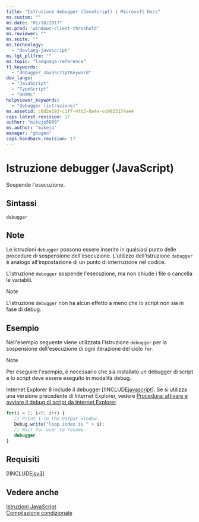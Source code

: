 ```yaml
---
title: "Istruzione debugger (JavaScript) | Microsoft Docs"
ms.custom: ""
ms.date: "01/18/2017"
ms.prod: "windows-client-threshold"
ms.reviewer: ""
ms.suite: ""
ms.technology: 
  - "devlang-javascript"
ms.tgt_pltfrm: ""
ms.topic: "language-reference"
f1_keywords: 
  - "debugger_JavaScriptKeyword"
dev_langs: 
  - "JavaScript"
  - "TypeScript"
  - "DHTML"
helpviewer_keywords: 
  - "debugger (istruzione)"
ms.assetid: c6d2e193-c1f7-4fb3-8a4e-cc9823174ae4
caps.latest.revision: 17
author: "mikejo5000"
ms.author: "mikejo"
manager: "ghogen"
caps.handback.revision: 17
---
```

# Istruzione debugger (JavaScript)
Sospende l'esecuzione.  
  
## Sintassi  
  
```  
debugger  
```  
  
## Note  
 Le istruzioni `debugger` possono essere inserite in qualsiasi punto delle procedure di sospensione dell'esecuzione.  L'utilizzo dell'istruzione `debugger` è analogo all'impostazione di un punto di interruzione nel codice.  
  
 L'istruzione `debugger` sospende l'esecuzione, ma non chiude i file o cancella le variabili.  
  
> [!NOTE]
>  L'istruzione `debugger` non ha alcun effetto a meno che lo script non sia in fase di debug.  
  
## Esempio  
 Nell'esempio seguente viene utilizzata l'istruzione `debugger` per la sospensione dell'esecuzione di ogni iterazione del ciclo `for`.  
  
> [!NOTE]
>  Per eseguire l'esempio, è necessario che sia installato un debugger di script e lo script deve essere eseguito in modalità debug.  
>   
>  Internet Explorer 8 include il debugger [!INCLUDE[javascript](../../javascript/includes/javascript-md.md)].  Se si utilizza una versione precedente di Internet Explorer, vedere [Procedura: attivare e avviare il debug di script da Internet Explorer](http://go.microsoft.com/fwlink/?LinkId=133801).  
  
```javascript  
for(i = 1; i<5; i++) {  
   // Print i to the Output window.  
   Debug.write("loop index is " + i);  
   // Wait for user to resume.  
   debugger  
}  
```  
  
## Requisiti  
 [!INCLUDE[jsv3](../../javascript/reference/includes/jsv3-md.md)]  
  
## Vedere anche  
 [Istruzioni JavaScript](../../javascript/reference/javascript-statements.md)   
 [Compilazione condizionale](../../javascript/advanced/conditional-compilation-javascript.md)